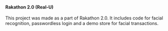 #### Rakathon 2.0 (Real-U)

This project was made as a part of Rakathon 2.0. It includes code for facial recognition, passwordless login and a demo store for facial transactions.